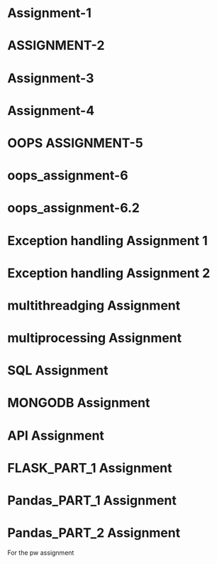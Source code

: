 # Assignment-1
# ASSIGNMENT-2 
# Assignment-3
# Assignment-4
# OOPS ASSIGNMENT-5
# oops_assignment-6
# oops_assignment-6.2
# Exception handling Assignment 1
# Exception handling Assignment 2
# multithreadging Assignment
# multiprocessing Assignment
# SQL Assignment
# MONGODB Assignment
# API Assignment
# FLASK_PART_1 Assignment
# Pandas_PART_1 Assignment
# Pandas_PART_2 Assignment
For the pw assignment
